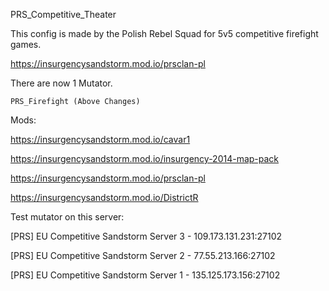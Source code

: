 PRS_Competitive_Theater

This config is made by the Polish Rebel Squad for 5v5 competitive firefight games.

https://insurgencysandstorm.mod.io/prsclan-pl

There are now 1 Mutator.

    PRS_Firefight (Above Changes)

Mods:

https://insurgencysandstorm.mod.io/cavar1

https://insurgencysandstorm.mod.io/insurgency-2014-map-pack

https://insurgencysandstorm.mod.io/prsclan-pl

https://insurgencysandstorm.mod.io/DistrictR

Test mutator on this server:

[PRS] EU Competitive Sandstorm Server 3 - 109.173.131.231:27102

[PRS] EU Competitive Sandstorm Server 2 - 77.55.213.166:27102

[PRS] EU Competitive Sandstorm Server 1 - 135.125.173.156:27102
